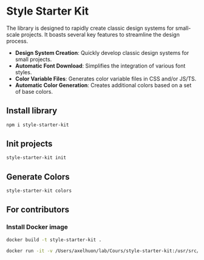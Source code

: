 
# Style Starter Kit


The library is designed to rapidly create classic design systems for small-scale projects. It boasts several key features to streamline the design process.

- **Design System Creation**: Quickly develop classic design systems for small projects.
- **Automatic Font Download**: Simplifies the integration of various font styles.
- **Color Variable Files**: Generates color variable files in CSS and/or JS/TS.
- **Automatic Color Generation**: Creates additional colors based on a set of base colors.


## Install library

```bash
npm i style-starter-kit
```

## Init projects

```bash
style-starter-kit init
```


## Generate Colors
```bash
style-starter-kit colors
```



## For contributors
### Install Docker image

```bash
docker build -t style-starter-kit .
```

```bash
docker run -it -v /Users/axelhuon/lab/Cours/style-starter-kit:/usr/src/style-starter-kit style-starter-kit
```
